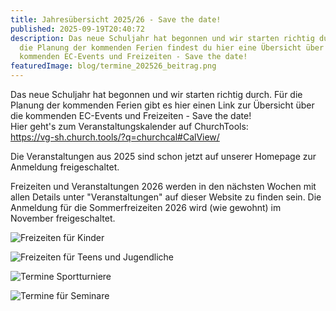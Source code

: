 ```yaml
---
title: Jahresübersicht 2025/26 - Save the date!
published: 2025-09-19T20:40:72
description: Das neue Schuljahr hat begonnen und wir starten richtig durch. Für
  die Planung der kommenden Ferien findest du hier eine Übersicht über die
  kommenden EC-Events und Freizeiten - Save the date!
featuredImage: blog/termine_202526_beitrag.png
---
```

Das neue Schuljahr hat begonnen und wir starten richtig durch. Für die Planung der kommenden Ferien gibt es hier einen Link zur Übersicht über die kommenden EC-Events und Freizeiten - Save the date!\
Hier geht's zum Veranstaltungskalender auf ChurchTools:\
<https://vg-sh.church.tools/?q=churchcal#CalView/>

Die Veranstaltungen aus 2025 sind schon jetzt auf unserer Homepage zur Anmeldung freigeschaltet.

Freizeiten und Veranstaltungen 2026 werden in den nächsten Wochen mit allen Details unter "Veranstaltungen" auf dieser Website zu finden sein. Die Anmeldung für die Sommerfreizeiten 2026 wird (wie gewohnt) im November freigeschaltet.

![Freizeiten für Kinder](blog/ec-kids_beitrag.png "Freizeiten für Kinder")

![Freizeiten für Teens und Jugendliche](blog/teens_jugend_beitrag.png "Freizeiten für Teens und Jugendliche")

![Termine Sportturniere](blog/sportturniere_beitrag.png "Termine Sportturniere")

![Termine für Seminare](blog/seminare_beitrag.png "Termine für Seminare")